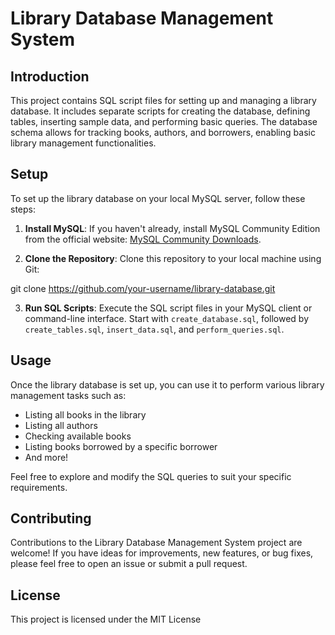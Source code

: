 # Library Database Management System

## Introduction

This project contains SQL script files for setting up and managing a library database. It includes separate scripts for creating the database, defining tables, inserting sample data, and performing basic queries. The database schema allows for tracking books, authors, and borrowers, enabling basic library management functionalities.

## Setup

To set up the library database on your local MySQL server, follow these steps:

1. **Install MySQL**: If you haven't already, install MySQL Community Edition from the official website: [MySQL Community Downloads](https://dev.mysql.com/downloads/mysql/).

2. **Clone the Repository**: Clone this repository to your local machine using Git:

git clone https://github.com/your-username/library-database.git


3. **Run SQL Scripts**: Execute the SQL script files in your MySQL client or command-line interface. Start with `create_database.sql`, followed by `create_tables.sql`, `insert_data.sql`, and `perform_queries.sql`.

## Usage

Once the library database is set up, you can use it to perform various library management tasks such as:

- Listing all books in the library
- Listing all authors
- Checking available books
- Listing books borrowed by a specific borrower
- And more!

Feel free to explore and modify the SQL queries to suit your specific requirements.

## Contributing

Contributions to the Library Database Management System project are welcome! If you have ideas for improvements, new features, or bug fixes, please feel free to open an issue or submit a pull request. 

## License

This project is licensed under the MIT License 

